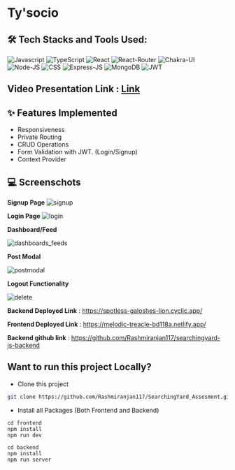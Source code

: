 # Ty'socio

## 🛠 Tech Stacks and Tools Used:
![Javascript](https://img.shields.io/badge/JavaScript-323330?style=for-the-badge&amp;logo=javascript&amp;logoColor=F7DF1E)
![TypeScript](https://img.shields.io/badge/TypeScript-3178C6?style=for-the-badge&logo=typescript&logoColor=white)
![React](https://img.shields.io/badge/React-20232A?style=for-the-badge&amp;logo=react&amp;logoColor=61DAFB)
![React-Router](https://img.shields.io/badge/React_Router-CA4245?style=for-the-badge&amp;logo=react-router&amp;logoColor=white)
![Chakra-UI](https://img.shields.io/badge/Chakra--UI-319795?style=for-the-badge&amp;logo=chakra-ui&amp;logoColor=white)
![Node-JS](https://img.shields.io/badge/Node.js-339933?style=for-the-badge&amp;logo=nodedotjs&amp;logoColor=white)
![CSS](https://img.shields.io/badge/CSS-1572B6?style=for-the-badge&logo=css3&logoColor=white)
![Express-JS](https://img.shields.io/badge/Express.js-000000?style=for-the-badge&amp;logo=express&amp;logoColor=white)
![MongoDB](https://img.shields.io/badge/MongoDB-4EA94B?style=for-the-badge&amp;logo=mongodb&amp;logoColor=white)
![JWT](https://img.shields.io/badge/JWT-black?style=for-the-badge&amp;logo=JSON%20web%20tokens)

 ## Video Presentation Link : <a href="https://drive.google.com/file/d/1_gYrNVRz1twynlkbfyY7KSUOQwhfpc4p/view?usp=share_link">Link</a>

## ✨ Features Implemented
- Responsiveness
- Private Routing
- CRUD Operations
- Form Validation with JWT. (Login/Signup)
- Context Provider

## 💻 Screenschots
**Signup Page**
![signup](https://user-images.githubusercontent.com/107473816/229398894-0aed8c79-ddff-4767-975c-700af3232125.jpg)

**Login Page**
![login](https://user-images.githubusercontent.com/107473816/229398924-70ad381c-d612-4f23-9043-f4744cebd18e.jpg)

**Dashboard/Feed**

![dashboards_feeds](https://user-images.githubusercontent.com/107473816/229399021-705c0cf1-9111-457d-8215-5cda37d87e1c.jpg)

**Post Modal**

![postmodal](https://user-images.githubusercontent.com/107473816/229399071-ebd4a4ac-1bec-4987-b4a1-02124e2e6cb7.jpg)

**Logout Functionality**

![delete](https://user-images.githubusercontent.com/107473816/229399144-41c7d9f4-8dbc-41df-9563-12d1b86817ca.jpg)


**Backend Deployed Link** : https://spotless-galoshes-lion.cyclic.app/

**Frontend Deployed Link** : https://melodic-treacle-bd118a.netlify.app/

**Backend github link** : https://github.com/Rashmiranjan117/searchingyard-js-backend

## Want to run this project Locally?

- Clone this project
 
 ```bash
 git clone https://github.com/Rashmiranjan117/SearchingYard_Assesment.git
 ```
 
 - Install all Packages (Both Frontend and Backend)
  ```
  cd frontend
  npm install
  npm run dev
  ```
  
  ```
  cd backend
  npm install
  npm run server
  ```
  
 
